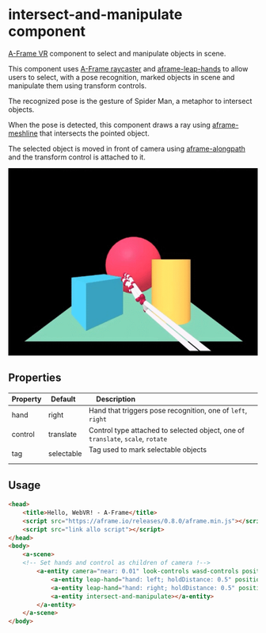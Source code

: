 # intersect-and-manipulate component
[A-Frame VR](https://aframe.io/) component to select and manipulate objects in scene.

This component uses [A-Frame raycaster](https://github.com/aframevr/aframe/blob/master/docs/components/raycaster.md)
and [aframe-leap-hands](https://github.com/openleap/aframe-leap-hands/blob/master/README.md)
 to allow users to select, with a pose recognition, marked objects in scene and manipulate them using transform controls.

The recognized pose is the gesture of Spider Man, a metaphor to intersect objects.
 
When the pose is detected, this component draws a ray using [aframe-meshline](https://github.com/andreasplesch/aframe-meshline-component)
that intersects the pointed object.

The selected object is moved in front of camera using [aframe-alongpath](https://github.com/protyze/aframe-alongpath-component)
 and the transform control is attached to it.
 
![Example](/gif.gif)
 
## Properties
| Property | Default    | Description                                                                     |
|----------|------------|---------------------------------------------------------------------------------|
| hand     | right      | Hand that triggers pose recognition, one of `left`, `right`                     |
| control  | translate  | Control type attached to selected object, one of `translate`, `scale`, `rotate` |
| tag      | selectable | Tag used to mark selectable objects                                             |

## Usage
```html
<head>
    <title>Hello, WebVR! - A-Frame</title>
    <script src="https://aframe.io/releases/0.8.0/aframe.min.js"></script>
    <script src="link allo script"></script>
</head>
<body>
    <a-scene>
    <!-- Set hands and control as children of camera !-->
        <a-entity camera="near: 0.01" look-controls wasd-controls position="0 1.5 0">
            <a-entity leap-hand="hand: left; holdDistance: 0.5" position="0 -0.25 -0.5"></a-entity>
            <a-entity leap-hand="hand: right; holdDistance: 0.5" position="0 -0.25 -0.5"></a-entity>
            <a-entity intersect-and-manipulate></a-entity>
        </a-entity>
    </a-scene>
</body>
```
